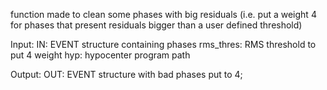  function made to clean some phases with big residuals 
  (i.e. put a weight 4 for phases that present residuals bigger than
      a user defined threshold)
 
  Input:
      IN: EVENT structure containing phases
      rms_thres: RMS threshold to put 4 weight
      hyp: hypocenter program path
      
  Output:
      OUT: EVENT structure with bad phases put to 4;
  
